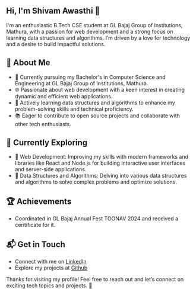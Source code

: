 ##  Hi, I'm Shivam Awasthi 👋

I'm an enthusiastic B.Tech CSE student at GL Bajaj Group of Institutions, Mathura, with a passion for web development and a strong focus on learning data structures and algorithms. I’m driven by a love for technology and a desire to build impactful solutions.<br>

##  🚀 About Me
-   🔭 Currently pursuing my Bachelor's in Computer Science and Engineering at GL Bajaj Group of Institutions, Mathura.<br>
-   🌐 Passionate about web development with a keen interest in creating dynamic and efficient web applications.<br>
-   🧠 Actively learning data structures and algorithms to enhance my problem-solving skills and technical proficiency.<br>
-   📚 Eager to contribute to open source projects and collaborate with other tech enthusiasts.<br>

##  🌱 Currently Exploring
-   🚀 Web Development: Improving my skills with modern frameworks and libraries like React and Node.js for building interactive user interfaces and server-side applications.<br>
-   🧩 Data Structures and Algorithms: Delving into various data structures and algorithms to solve complex problems and optimize solutions.<br>
  
##  🏆 Achievements
-   Coordinated in GL Bajaj Annual Fest TOONAV 2024 and received a ceritificate for it.<br>

##  📬 Get in Touch
-   Connect with me on [LinkedIn](https://www.linkedin.com/in/shivam-awasthi-b606872a7?utm_source=share&utm_campaign=share_via&utm_content=profile&utm_medium=android_app)
-   Explore my projects at [Github](https://github.com/shivamawasthi7)

Thanks for visiting my profile! Feel free to reach out and let’s connect on exciting tech topics and projects. 🚀
